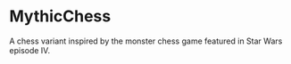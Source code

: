 # MythicChess

  A chess variant inspired by the monster chess game featured in Star Wars episode IV.
  
  
